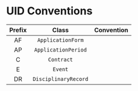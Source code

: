 # UID Conventions

| Prefix |        Class         | Convention |
| :----: | :------------------: | :--------: |
|   AF   |  `ApplicationForm`   |            |
|   AP   | `ApplicationPeriod`  |            |
|   C    |      `Contract`      |            |
|   E    |       `Event`        |            |
|   DR   | `DisciplinaryRecord` |            |

